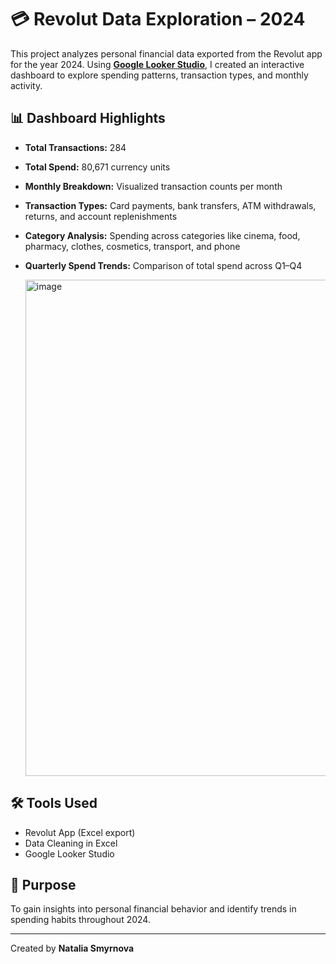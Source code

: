 # 💳 Revolut Data Exploration – 2024

This project analyzes personal financial data exported from the Revolut app for the year 2024. Using [**Google Looker Studio**](https://lookerstudio.google.com/reporting/c4ae23ef-d54c-4d7e-b1f5-fd5f13ad3aae), 
I created an interactive dashboard to explore spending patterns, transaction types, and monthly activity.

## 📊 Dashboard Highlights
- **Total Transactions:** 284
- **Total Spend:** 80,671 currency units
- **Monthly Breakdown:** Visualized transaction counts per month
- **Transaction Types:** Card payments, bank transfers, ATM withdrawals, returns, and account replenishments
- **Category Analysis:** Spending across categories like cinema, food, pharmacy, clothes, cosmetics, transport, and phone
- **Quarterly Spend Trends:** Comparison of total spend across Q1–Q4

  <img width="1056" height="794" alt="image" src="https://github.com/user-attachments/assets/59a6c6f0-173a-4c95-8e78-aacd0c132755" />



## 🛠 Tools Used
- Revolut App (Excel export)
- Data Cleaning in Excel
- Google Looker Studio


## 🎯 Purpose
To gain insights into personal financial behavior and identify trends in spending habits throughout 2024.


****
Created by **Natalia Smyrnova**


